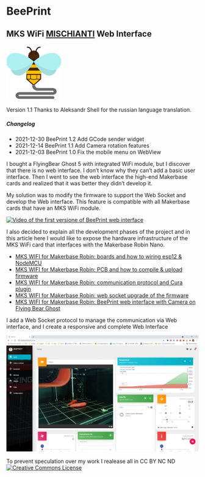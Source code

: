 # BeePrint
## MKS WiFi [MISCHIANTI](www.mischianti.org) Web Interface

![](data/launcher-icon-3x.png?raw=true)

Version 1.1
Thanks to Aleksandr Shell for the russian language translation.

##### Changelog
 - 2021-12-30 BeePrint 1.2 Add GCode sender widget
 - 2021-12-14 BeePrint 1.1 Add Camera rotation features 
 - 2021-12-03 BeePrint 1.0 Fix the mobile menu on WebView

I bought a FlyingBear Ghost 5 with integrated WiFi module, but I discover that there is no web interface. I don’t know why they can’t add a basic user interface. Then I went to see the web interface the high-end Makerbase cards and realized that it was better they didn’t develop it.

My solution was to modify the firmware to support the Web Socket and develop the Web interface. This feature is compatible with all Makerbase cards that have an MKS WiFi module.

[![Video of the first versione of BeePrint web interface](https://img.youtube.com/vi/VzX84yEbjKM/hqdefault.jpg)](https://www.youtube.com/watch?v=VzX84yEbjKM)


I also decided to explain all the development phases of the project and in this article here I would like to expose the hardware infrastructure of the MKS WiFi card that interfaces with the Makerbase Robin Nano.

 - [MKS WIFI for Makerbase Robin: boards and how to wiring esp12 & NodeMCU](https://www.mischianti.org/2021/11/17/mks-wifi-for-makerbase-robin-boards-and-how-to-wiring-esp12-nodemcu-1/)
 - [MKS WIFI for Makerbase Robin: PCB and how to compile & upload firmware](https://www.mischianti.org/2021/11/21/mks-wifi-for-makerbase-robin-pcb-and-how-to-compile-upload-firmware-2/)
 - [MKS WIFI for Makerbase Robin: communication protocol and Cura plugin](https://www.mischianti.org/2021/11/24/mks-wifi-for-makerbase-robin-communication-protocol-and-cura-plugin-3/)
 - [MKS WIFI for Makerbase Robin: web socket upgrade of the firmware](https://www.mischianti.org/2021/11/28/mks-wifi-for-makerbase-robin-firmware-upgrade-and-new-web-socket-features-4/)
 - [MKS WIFI for Makerbase Robin: BeePrint web interface with Camera on Flying Bear Ghost](https://www.mischianti.org/2021/12/02/mks-wifi-for-makerbase-robin-beeprint-web-interface-with-camera-on-flying-bear-ghost-5/)

I add a Web Socket protocol to manage the communication via Web interface, and I create a responsive and complete Web Interface

![](resources/MKS-WiFi-BeePrint-interface-of-my-FlyingBear-Ghost-5-1024x619.jpg?raw=true)

To prevent speculation over my work I realease all in CC BY NC ND <a rel="license" href="http://creativecommons.org/licenses/by-nc-nd/3.0/"><img alt="Creative Commons License" style="border-width:0" src="https://i.creativecommons.org/l/by-nc-nd/3.0/88x31.png"></a>
